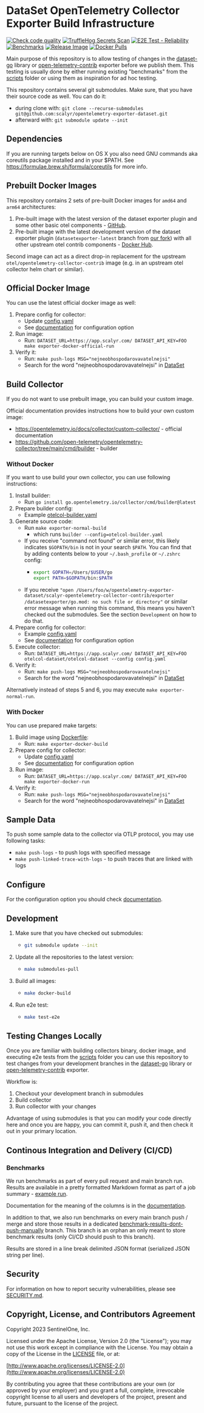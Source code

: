 # DataSet OpenTelemetry Collector Exporter Build Infrastructure

[![Check code quality](https://github.com/scalyr/opentelemetry-exporter-dataset/actions/workflows/code-quality.yaml/badge.svg)](https://github.com/scalyr/opentelemetry-exporter-dataset/actions/workflows/code-quality.yaml)
[![TruffleHog Secrets Scan](https://github.com/scalyr/opentelemetry-exporter-dataset/actions/workflows/secrets-scanner.yaml/badge.svg)](https://github.com/scalyr/opentelemetry-exporter-dataset/actions/workflows/secrets-scanner.yaml)
[![E2E Test - Reliability](https://github.com/scalyr/opentelemetry-exporter-dataset/actions/workflows/e2e-test.yaml/badge.svg)](https://github.com/scalyr/opentelemetry-exporter-dataset/actions/workflows/e2e-test.yaml)
[![Benchmarks](https://github.com/scalyr/opentelemetry-exporter-dataset/actions/workflows/benchmarks.yaml/badge.svg)](https://github.com/scalyr/opentelemetry-exporter-dataset/actions/workflows/benchmarks.yaml)
[![Release Image](https://github.com/scalyr/opentelemetry-exporter-dataset/actions/workflows/release-image.yaml/badge.svg)](https://github.com/scalyr/opentelemetry-exporter-dataset/actions/workflows/release-image.yaml)
[![Docker Pulls](https://img.shields.io/docker/pulls/scalyr/opentelemetry-collector-contrib)](https://hub.docker.com/r/scalyr/opentelemetry-collector-contrib/tags)

Main purpose of this repository is to allow testing of changes in the [dataset-go](./dataset-go) library or
[open-telemetry-contrib](./scalyr-opentelemetry-collector-contrib) exporter before we publish them.
This testing is usually done by either running existing "benchmarks" from the [scripts](scripts) folder or
using them as inspiration for ad hoc testing.

This repository contains several git submodules. Make sure, that you have their source code as well. You can do it:
* during clone with: `git clone --recurse-submodules git@github.com:scalyr/opentelemetry-exporter-dataset.git`
* afterward with: `git submodule update --init`

## Dependencies

If you are running targets below on OS X you also need GNU commands aka coreutils package installed
and in your $PATH. See https://formulae.brew.sh/formula/coreutils for more info.

## Prebuilt Docker Images

This repository contains 2 sets of pre-built Docker images for ``amd64`` and ``arm64`` architectures:

1. Pre-built image with the latest version of the dataset exporter plugin and some other basic otel
   components - [GitHub](https://github.com/scalyr/opentelemetry-exporter-dataset/pkgs/container/opentelemetry-exporter-dataset).
2. Pre-built image with the latest development version of the dataset exporter plugin
   (`datasetexporter-latest` branch from [our fork](https://github.com/scalyr/opentelemetry-collector-contrib/))
   with all other upstream otel contrib components - [Docker Hub](https://hub.docker.com/r/scalyr/opentelemetry-collector-contrib/tags).

Second image can act as a direct drop-in replacement for the upstream
`otel/opentelemetry-collector-contrib` image (e.g. in an upstream otel collector helm chart or
similar).

## Official Docker Image

You can use the latest official docker image as well:
1. Prepare config for collector:
    * Update [config.yaml](config.yaml)
    * See [documentation](scalyr-opentelemetry-collector-contrib/exporter/datasetexporter/README.md) for configuration option
2. Run image:
   * Run: `DATASET_URL=https://app.scalyr.com/ DATASET_API_KEY=FOO make exporter-docker-official-run`
3. Verify it:
    * Run: `make push-logs MSG="nejneobhospodarovavatelnejsi"`
    * Search for the word "nejneobhospodarovavatelnejsi" in [DataSet](https://app.scalyr.com/events?filter=nejneobhospodarovavatelnejsi)

## Build Collector

If you do not want to use prebuilt image, you can build your custom image.

Official documentation provides instructions how to build your own custom image:
  * https://opentelemetry.io/docs/collector/custom-collector/ - official documentation
  * https://github.com/open-telemetry/opentelemetry-collector/tree/main/cmd/builder - builder

### Without Docker

If you want to use build your own collector, you can use following instructions:
  1. Install builder:
     * Run `go install go.opentelemetry.io/collector/cmd/builder@latest`
  2. Prepare builder config:
     * Example [otelcol-builder.yaml](otelcol-builder.yaml)
  3. Generate source code:
     * Run `make exporter-normal-build`
       * which runs `builder --config=otelcol-builder.yaml`
     * If you receive "command not found" or similar error, this likely indicates `$GOPATH/bin` is not in your search `$PATH`. You can find that by adding contents below to your `~/.bash_profile` or `~/.zshrc` config:
       * ```bash
         export GOPATH=/Users/$USER/go
         export PATH=$GOPATH/bin:$PATH
         ```
     * If you receive `"open /Users/foo/w/opentelemetry-exporter-dataset/scalyr-opentelemetry-collector-contrib/exporter     /datasetexporter/go.mod: no such file or directory"` or similar error message when running this command, this means you haven't checked out the  submodules. See the section `Development` on how to do that.
  4. Prepare config for collector:
     * Example [config.yaml](config.yaml)
     * See [documentation](scalyr-opentelemetry-collector-contrib/exporter/datasetexporter/README.md) for configuration option
  5. Execute collector:
     * Run: `DATASET_URL=https://app.scalyr.com/ DATASET_API_KEY=FOO otelcol-dataset/otelcol-dataset --config config.yaml`
  6. Verify it:
     * Run: `make push-logs MSG="nejneobhospodarovavatelnejsi"`
     * Search for the word "nejneobhospodarovavatelnejsi" in [DataSet](https://app.scalyr.com/events?filter=nejneobhospodarovavatelnejsi)

Alternatively instead of steps 5 and 6, you may execute `make exporter-normal-run`.

### With Docker

You can use prepared make targets:
  1. Build image using [Dockerfile](Dockerfile):
     * Run: `make exporter-docker-build`
  2. Prepare config for collector:
     * Update [config.yaml](config.yaml)
     * See [documentation](scalyr-opentelemetry-collector-contrib/exporter/datasetexporter/README.md) for configuration option
  3. Run image:
     * Run: `DATASET_URL=https://app.scalyr.com/ DATASET_API_KEY=FOO make exporter-docker-run`
  4. Verify it:
     * Run: `make push-logs MSG="nejneobhospodarovavatelnejsi"`
     * Search for the word "nejneobhospodarovavatelnejsi" in [DataSet](https://app.scalyr.com/events?filter=nejneobhospodarovavatelnejsi)

## Sample Data

To push some sample data to the collector via OTLP protocol, you may use following tasks:
  * `make push-logs` - to push logs with specified message
  * `make push-linked-trace-with-logs` - to push traces that are linked with logs

## Configure

For the configuration option you should check [documentation](datasetexporter/README.md).

## Development

1. Make sure that you have checked out submodules:
   * ```bash
     git submodule update --init
     ```
2. Update all the repositories to the latest version:
   * ```bash
     make submodules-pull
     ```
3. Build all images:
   * ```bash
     make docker-build
     ```
4. Run e2e test:
   * ```bash
     make test-e2e
     ```

## Testing Changes Locally

Once you are familiar with building collectors binary, docker image, and executing e2e
tests from the [scripts](scripts) folder you can use this repository to test changes
from your development branches in the [dataset-go](./dataset-go) library or
[open-telemetry-contrib](./scalyr-opentelemetry-collector-contrib) exporter.

Workflow is:
1. Checkout your development branch in submodules
2. Build collector
3. Run collector with your changes

Advantage of using submodules is that you can modify your code directly here and once you
are happy, you can commit it, push it, and then check it out in your primary location.

## Continous Integration and Delivery (CI/CD)

### Benchmarks

We run benchmarks as part of every pull request and main branch run. Results are available in a
pretty formatted Markdown format as part of a job summary - [example run](https://github.com/scalyr/opentelemetry-exporter-dataset/actions/runs/5550337166).

Documentation for the meaning of the columns is in the [documentation](scripts/e2e/README.md).


In addition to that, we also run benchmarks on every main branch push / merge and store those
results in a dedicated [benchmark-results-dont-push-manually](https://github.com/scalyr/opentelemetry-exporter-dataset/blob/benchmark-results-dont-push-manually/benchmark-results.json) branch. This branch is an orphan an
only meant to store benchmark results (only CI/CD should push to this branch).

Results are stored in a line break delimited JSON format (serialized JSON string per line).

## Security

For information on how to report security vulnerabilities, please see [SECURITY.md](SECURITY.md).

## Copyright, License, and Contributors Agreement

Copyright 2023 SentinelOne, Inc.

Licensed under the Apache License, Version 2.0 (the "License"); you may not use this work except in
compliance with the License. You may obtain a copy of the License in the [LICENSE](LICENSE.txt) file, or at:

[http://www.apache.org/licenses/LICENSE-2.0](http://www.apache.org/licenses/LICENSE-2.0)

By contributing you agree that these contributions are your own (or approved by your employer) and you
grant a full, complete, irrevocable copyright license to all users and developers of the project,
present and future, pursuant to the license of the project.
